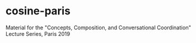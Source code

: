 # cosine-paris
Material for the "Concepts, Composition, and Conversational Coordination" Lecture Series, Paris 2019
